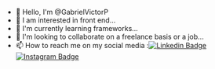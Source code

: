 - 👋 Hello, I'm @GabrielVictorP
- 👀 I am interested in front end...
- 🌱 I'm currently learning frameworks...
- 💞️ I'm looking to collaborate on a freelance basis or a job...
- 📫 How to reach me on my social media
:[![Linkedin Badge](https://img.shields.io/badge/-LinkedIn-blue?style=flat-square&logo=Linkedin&logoColor=white&link=https://www.linkedin.com/in/gabriel-victor-a27570260/)](https://www.linkedin.com/in/gabriel-victor-a27570260/)
[![Instagram Badge](https://img.shields.io/badge/-Instagram-C13584?style=flat-square&labelColor=C13584&logo=instagram&logoColor=white&link=https://www.instagram.com/gabrielvictor.j/)](https://www.instagram.com/gabrielvictor.j/)
